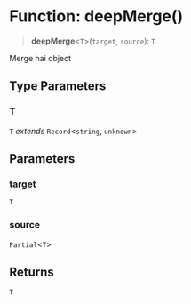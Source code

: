 # Function: deepMerge()

> **deepMerge**\<`T`\>(`target`, `source`): `T`

Merge hai object

## Type Parameters

### T

`T` _extends_ `Record`\<`string`, `unknown`\>

## Parameters

### target

`T`

### source

`Partial`\<`T`\>

## Returns

`T`
